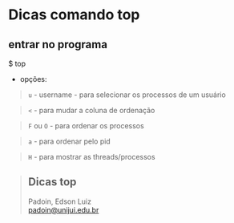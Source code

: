 # Dicas comando top


 

## entrar no programa

$ top


* opções:

> `u` - username - para selecionar os processos de um usuário

> `<` - para mudar a coluna de ordenação

> `F` ou `O` - para ordenar os processos 
	
> `a` - para ordenar pelo pid

> `H` - para mostrar as threads/processos

 


 



> ## Dicas top  
> Padoin, Edson Luiz  
> padoin@unijui.edu.br

